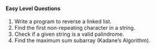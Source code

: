 #### Easy Level Questions

1. Write a program to reverse a linked list.
2. Find the first non-repeating character in a string.
3. Check if a given string is a valid palindrome.
4. Find the maximum sum subarray (Kadane’s Algorithm).
